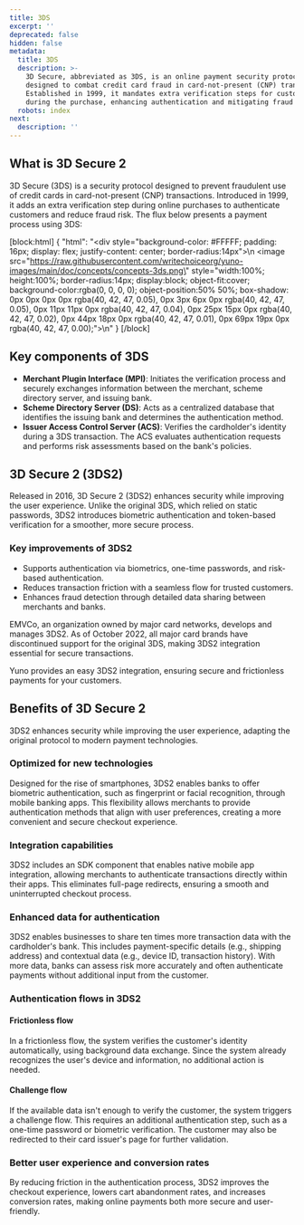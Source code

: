 ```yaml
---
title: 3DS
excerpt: ''
deprecated: false
hidden: false
metadata:
  title: 3DS
  description: >-
    3D Secure, abbreviated as 3DS, is an online payment security protocol
    designed to combat credit card fraud in card-not-present (CNP) transactions.
    Established in 1999, it mandates extra verification steps for customers
    during the purchase, enhancing authentication and mitigating fraud risk.
  robots: index
next:
  description: ''
---
```

## What is 3D Secure 2

3D Secure (3DS) is a security protocol designed to prevent fraudulent use of credit cards in card-not-present (CNP) transactions. Introduced in 1999, it adds an extra verification step during online purchases to authenticate customers and reduce fraud risk. The flux below presents a payment process using 3DS:

[block:html]
{
  "html": "<div style=\"background-color: #FFFFF; padding: 16px; display: flex; justify-content: center; border-radius:14px\">\n  <image src=\"https://raw.githubusercontent.com/writechoiceorg/yuno-images/main/doc/concepts/concepts-3ds.png\" style=\"width:100%; height:100%; border-radius:14px; display:block; object-fit:cover; background-color:rgba(0, 0, 0, 0); object-position:50% 50%; box-shadow: 0px 0px 0px 0px rgba(40, 42, 47, 0.05), 0px 3px 6px 0px rgba(40, 42, 47, 0.05), 0px 11px 11px 0px rgba(40, 42, 47, 0.04), 0px 25px 15px 0px rgba(40, 42, 47, 0.02), 0px 44px 18px 0px rgba(40, 42, 47, 0.01), 0px 69px 19px 0px rgba(40, 42, 47, 0.00);\"></image>\n</div>"
}
[/block]


## Key components of 3DS

- **Merchant Plugin Interface (MPI)**: Initiates the verification process and securely exchanges information between the merchant, scheme directory server, and issuing bank.
- **Scheme Directory Server (DS)**: Acts as a centralized database that identifies the issuing bank and determines the authentication method.
- **Issuer Access Control Server (ACS)**: Verifies the cardholder's identity during a 3DS transaction. The ACS evaluates authentication requests and performs risk assessments based on the bank's policies.

## 3D Secure 2 (3DS2)

Released in 2016, 3D Secure 2 (3DS2) enhances security while improving the user experience. Unlike the original 3DS, which relied on static passwords, 3DS2 introduces biometric authentication and token-based verification for a smoother, more secure process.

### Key improvements of 3DS2

- Supports authentication via biometrics, one-time passwords, and risk-based authentication.
- Reduces transaction friction with a seamless flow for trusted customers.
- Enhances fraud detection through detailed data sharing between merchants and banks.

EMVCo, an organization owned by major card networks, develops and manages 3DS2. As of October 2022, all major card brands have discontinued support for the original 3DS, making 3DS2 integration essential for secure transactions.

Yuno provides an easy 3DS2 integration, ensuring secure and frictionless payments for your customers.

## Benefits of 3D Secure 2

3DS2 enhances security while improving the user experience, adapting the original protocol to modern payment technologies.

### Optimized for new technologies

Designed for the rise of smartphones, 3DS2 enables banks to offer biometric authentication, such as fingerprint or facial recognition, through mobile banking apps. This flexibility allows merchants to provide authentication methods that align with user preferences, creating a more convenient and secure checkout experience.

### Integration capabilities

3DS2 includes an SDK component that enables native mobile app integration, allowing merchants to authenticate transactions directly within their apps. This eliminates full-page redirects, ensuring a smooth and uninterrupted checkout process.

### Enhanced data for authentication

3DS2 enables businesses to share ten times more transaction data with the cardholder's bank. This includes payment-specific details (e.g., shipping address) and contextual data (e.g., device ID, transaction history). With more data, banks can assess risk more accurately and often authenticate payments without additional input from the customer.

### Authentication flows in 3DS2

#### Frictionless flow

In a frictionless flow, the system verifies the customer's identity automatically, using background data exchange. Since the system already recognizes the user's device and information, no additional action is needed.

#### Challenge flow

If the available data isn't enough to verify the customer, the system triggers a challenge flow. This requires an additional authentication step, such as a one-time password or biometric verification. The customer may also be redirected to their card issuer's page for further validation.

### Better user experience and conversion rates

By reducing friction in the authentication process, 3DS2 improves the checkout experience, lowers cart abandonment rates, and increases conversion rates, making online payments both more secure and user-friendly.